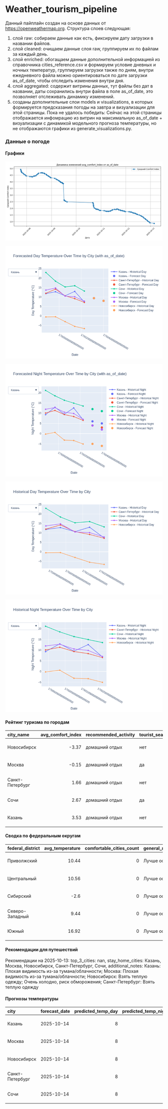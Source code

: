 # Weather_tourism_pipeline
Данный пайплайн создан на основе данных от https://openweathermap.org.
Структура слоев следующая:
  1) слой raw: 
  собираем данные как есть, фиксируем дату загрузки в названии файлов.
  2) слой cleaned:
  очищаем данные слоя raw, группируем их по файлам за каждый день.
  3) слой enriched:
  обогащаем данные дополнительной информацией из справочника cities_reference.csv и формируем условие дневных и ночных температур,
  группируем загрузки также по дням, внутри ежедневного файла можно ориентироваться по дате загрузки as_of_date, чтобы отследить изменения внутри дня.
  4) слой aggregated:
   содержит витрины данных, тут файлы без дат в названии, даты сохранились внутри файла в поле as_of_date, это позволняет отслеживать динамику изменений.
  6) созданы дополнительные слои models и visualizations, в которых формируется предсказания погоды на завтра и визуализации для этой страницы.
  Пока не удалось победить: Сейчас на этой страницы отображается инфомрацию из витрин на максимальную as_of_date + визуализации с динамикой модельного прогноза температуры, 
  но не отображаются графики из generate_visualizations.py.
<!-- WEATHER DATA START -->
### Данные о погоде

#### Графики
![Comfort Index Trend](data/visualizations/comfort_index_trend.png)

![Forecasted Day Temperature](data/visualizations/forecasted_day_temperature.png)

![Forecasted Night Temperature](data/visualizations/forecasted_night_temperature.png)

![Historical Day Temperature](data/visualizations/historical_day_temperature.png)

![Historical Night Temperature](data/visualizations/historical_night_temperature.png)

#### Рейтинг туризма по городам
| city_name       |   avg_comfort_index | recommended_activity   | tourist_season_match   | tourism_season   | tour_recommendation       | as_of_date          |
|:----------------|--------------------:|:-----------------------|:-----------------------|:-----------------|:--------------------------|:--------------------|
| Новосибирск     |               -3.37 | домашний отдых         | нет                    | Июнь-Август      | домашний отдых вне сезона | 2025-10-13 03:33:00 |
| Москва          |               -0.15 | домашний отдых         | да                     | Круглогодично    | домашний отдых в сезон    | 2025-10-13 03:33:00 |
| Санкт-Петербург |                1.66 | домашний отдых         | нет                    | Май-Сентябрь     | домашний отдых вне сезона | 2025-10-13 03:33:00 |
| Сочи            |                2.67 | домашний отдых         | да                     | Май-Октябрь      | домашний отдых в сезон    | 2025-10-13 03:33:00 |
| Казань          |                3.53 | домашний отдых         | нет                    | Май-Сентябрь     | домашний отдых вне сезона | 2025-10-13 03:33:00 |

#### Сводка по федеральным округам
| federal_district   |   avg_temperature |   comfortable_cities_count | general_recommendation   | as_of_date          |
|:-------------------|------------------:|---------------------------:|:-------------------------|:--------------------|
| Приволжский        |             10.44 |                          0 | Лучше остаться дома      | 2025-10-13 03:33:00 |
| Центральный        |             10.56 |                          0 | Лучше остаться дома      | 2025-10-13 03:33:00 |
| Сибирский          |             -2.6  |                          0 | Лучше остаться дома      | 2025-10-13 03:33:00 |
| Северо-Западный    |              9.44 |                          0 | Лучше остаться дома      | 2025-10-13 03:33:00 |
| Южный              |             16.92 |                          0 | Лучше остаться дома      | 2025-10-13 03:33:00 |

#### Рекомендации для путешествий
Рекомендации на 2025-10-13: top_3_cities: nan, stay_home_cities: Казань, Москва, Новосибирск, Санкт-Петербург, Сочи, additional_notes: Казань: Плохая видимость из-за тумана/облачности; Москва: Плохая видимость из-за тумана/облачности; Новосибирск: Взять теплую одежду; Очень холодно, риск обморожения; Санкт-Петербург: Взять теплую одежду

#### Прогнозы температуры
| city            | forecast_date   |   predicted_temp_day |   predicted_temp_night | model_type       | as_of_date          |
|:----------------|:----------------|---------------------:|-----------------------:|:-----------------|:--------------------|
| Казань          | 2025-10-14      |                    8 |                      5 | LinearRegression | 2025-10-13 03:34:06 |
| Москва          | 2025-10-14      |                    8 |                      2 | LinearRegression | 2025-10-13 03:34:06 |
| Новосибирск     | 2025-10-14      |                    8 |                     -6 | LinearRegression | 2025-10-13 03:34:06 |
| Санкт-Петербург | 2025-10-14      |                    8 |                      3 | LinearRegression | 2025-10-13 03:34:06 |
| Сочи            | 2025-10-14      |                    8 |                     11 | LinearRegression | 2025-10-13 03:34:06 |


<!-- WEATHER DATA END -->
